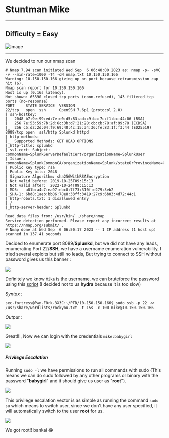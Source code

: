 # Stuntman Mike

***
## Difficulty = Easy

![image](https://github.com/sec-fortress/sec-fortress.github.io/assets/132317714/13cff441-8c21-4bbd-ba6a-7bde2c3f640e)

***

We decided to run our nmap scan

```shell
# Nmap 7.94 scan initiated Wed Sep  6 06:48:00 2023 as: nmap -p- -sVC -v --min-rate=1000 -T4 -oN nmap.txt 10.150.150.166
Warning: 10.150.150.166 giving up on port because retransmission cap hit (6).
Nmap scan report for 10.150.150.166
Host is up (0.16s latency).
Not shown: 65390 closed tcp ports (conn-refused), 143 filtered tcp ports (no-response)
PORT     STATE SERVICE  VERSION
22/tcp   open  ssh      OpenSSH 7.6p1 (protocol 2.0)
| ssh-hostkey: 
|   2048 b7:9e:99:ed:7e:e0:d5:83:ad:c9:ba:7c:f1:bc:44:06 (RSA)
|   256 7e:53:59:7b:2d:6c:3b:d7:21:28:cb:cb:78:af:99:78 (ECDSA)
|_  256 c5:d2:2d:04:f9:69:40:4c:15:34:36:fe:83:1f:f3:44 (ED25519)
8089/tcp open  ssl/http Splunkd httpd
| http-methods: 
|_  Supported Methods: GET HEAD OPTIONS
|_http-title: splunkd
| ssl-cert: Subject: commonName=SplunkServerDefaultCert/organizationName=SplunkUser
| Issuer: commonName=SplunkCommonCA/organizationName=Splunk/stateOrProvinceName=CA/countryName=US
| Public Key type: rsa
| Public Key bits: 2048
| Signature Algorithm: sha256WithRSAEncryption
| Not valid before: 2019-10-25T09:15:13
| Not valid after:  2022-10-24T09:15:13
| MD5:   a81b:a4c7:ea97:ebc8:7f73:310f:e279:3eb2
|_SHA-1: 6bd8:1aeb:bb06:78e8:33ff:3419:27c9:6b03:4d72:44c1
| http-robots.txt: 1 disallowed entry 
|_/
|_http-server-header: Splunkd

Read data files from: /usr/bin/../share/nmap
Service detection performed. Please report any incorrect results at https://nmap.org/submit/ .
# Nmap done at Wed Sep  6 06:50:17 2023 -- 1 IP address (1 host up) scanned in 137.41 seconds
```

Decided to enumerate port 8089/**Splunkd**, but we did not have any leads, enumerating Port 22/**SSH**, we have a username enumeration vulnerability, I tried several exploits but still no leads, But trying to connect to SSH without password gives us this banner :

![](https://i.imgur.com/GgLPpZB.png)

Definitely we know `Mike` is the username, we can bruteforce the password using this [script](https://github.com/pwnesia/ssb) (I decided not to us **hydra** because it is too slow)

_Syntax :_

```shell
sec-fortress@Pwn-F0rk-3X3C:~/PTD/10.150.150.166$ sudo ssb -p 22 -w /usr/share/wordlists/rockyou.txt -t 15s -c 100 mike@10.150.150.166
```

_Output :_

![](https://i.imgur.com/WDcfF9j.png)

Great!!!, Now we can login with the credentials `mike:babygirl` 

![](https://i.imgur.com/i6wDrwT.png)
##### Privilege Escalation

Running `sudo -l` we have permissions to run all commands with sudo {This means we can do sudo followed by any other programs or binary with the password "**babygirl**" and it should give us user as "**root**"}.

![](https://i.imgur.com/EUOdZic.png)

This privilege escalation vector is as simple as running the command `sudo su` which means to switch user, since we don't have any user specified, it will automatically switch to the user **root** for us.

![](https://i.imgur.com/K9XVlp3.png)

We got root!! bankai 😂

